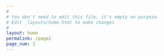 ```yaml
---
#
# You don't need to edit this file, it's empty on purpose.
# Edit _layouts/home.html to make changes
#
layout: home
permalink: /page2
page_num: 2
---
```

